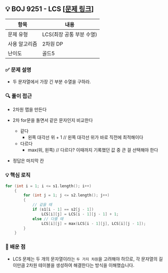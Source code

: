 ## 💡 BOJ 9251 - LCS [[문제 링크](https://www.acmicpc.net/problem/9251)]

| 항목 | 내용 |
|------|------|
| 문제 유형 | LCS(최장 공통 부분 수열) |
| 사용 알고리즘 | 2차원 DP |
| 난이도 | 골드5 |

### ✅ 문제 설명
- 두 문자열에서 가장 긴 부분 수열을 구하라.

### 🔍 풀이 접근
- 2차원 맵을 만든다

- 2차 for문을 돌면서 같은 문자인지 비교한다  
	- 같다  
		- 왼쪽 대각선 위 + 1 // 왼쪽 대각선 위가 바로 직전에 최적해이다
	- 다르다  
		- max(위, 왼쪽) // 다르다? 이때까지 기록했던 값 중 큰 걸 선택해야 한다
- 정답은 마지막 칸 

### 💡 핵심 로직
```cpp
for (int i = 1; i <= s1.length(); i++)
	{
		for (int j = 1; j <= s2.length(); j++)
		{
			// 같을 때
			if (s1[i - 1] == s2[j - 1])
				LCS[i][j] = LCS[i - 1][j - 1] + 1;
			else // 다를 때
				LCS[i][j] = max(LCS[i - 1][j], LCS[i][j - 1]);			
		}
	}
```

### 📌 배운 점
- LCS 문제는 두 개의 문자열이라는 `두 가지 차원`을 고려해야 하므로, 각 문자열의 길이만큼 2차원 테이블을 생성하여 해결한다는 방식을 이해했습니다.